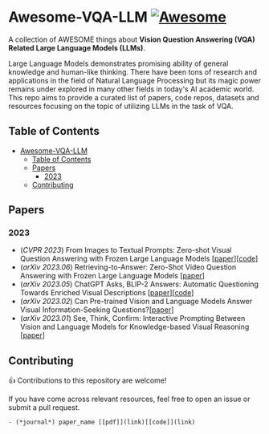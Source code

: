 # Awesome-VQA-LLM [![Awesome](https://awesome.re/badge.svg)](https://awesome.re)

A collection of AWESOME things about **Vision Question Answering (VQA) Related Large Language Models (LLMs)**.

Large Language Models demonstrates promising ability of general knowledge and human-like thinking. There have been tons of research and applications in the field of Natural Language Processing but its magic power remains under explored in many other fields in today's AI academic world. This repo aims to provide a curated list of papers, code repos, datasets and resources focusing on the topic of utilizing LLMs in the task of VQA.

## Table of Contents

- [Awesome-VQA-LLM](#awesome-vqa-llm)
  - [Table of Contents](#table-of-contents)
  - [Papers](#papers)
    - [2023](#2023)
  - [Contributing](#contributing)

## Papers
### 2023
- (*CVPR 2023*) From Images to Textual Prompts: Zero-shot Visual Question Answering with Frozen Large Language Models [[paper](https://openaccess.thecvf.com/content/CVPR2023/papers/Guo_From_Images_to_Textual_Prompts_Zero-Shot_Visual_Question_Answering_With_CVPR_2023_paper.pdf)][[code](https://github.com/salesforce/LAVIS/tree/main/projects/img2llm-vqa)]
- (*arXiv 2023.06*) Retrieving-to-Answer: Zero-Shot Video Question Answering with Frozen Large Language Models [[paper](https://arxiv.org/pdf/2306.11732.pdf)]
- (*arXiv 2023.05*) ChatGPT Asks, BLIP-2 Answers: Automatic Questioning Towards Enriched Visual Descriptions [[paper](https://arxiv.org/pdf/2303.06594.pdf)][[code](https://github.com/Vision-CAIR/ChatCaptioner)]
- (*arXiv 2023.02*) Can Pre-trained Vision and Language Models Answer Visual Information-Seeking Questions?[[paper](https://arxiv.org/pdf/2302.11713.pdf)]
- (*arXiv 2023.01*) See, Think, Confirm: Interactive Prompting Between Vision and Language Models for Knowledge-based Visual Reasoning [[paper](https://arxiv.org/pdf/2301.05226.pdf)]

## Contributing
👍 Contributions to this repository are welcome! 

If you have come across relevant resources, feel free to open an issue or submit a pull request.
```
- (*journal*) paper_name [[pdf]](link)[[code]](link)
```
